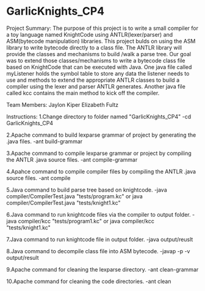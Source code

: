 # GarlicKnights_CP4

Project Summary:
The purpose of this project is to write a small compiler for a toy language named KnightCode using ANTLR(lexer/parser) and ASM(bytecode manipulation) libraries. This project bulds on using the ASM library to write bytecode directly to a class file. The ANTLR library will provide the classes and mechanisms to build /walk a parse tree. Our goal was to extend those classes/mechanisms to write a bytecode class file based on KnightCode that can be executed with Java. One java file called myListener holds the symbol table to store any data the listener needs to use and methods to extend the appropriate ANTLR classes to build a compiler using the lexer and parser ANTLR generates. Another java file called kcc contains the main method to kick off the compiler.

Team Members:
Jaylon Kiper
Elizabeth Fultz

Instructions:
1.Change directory to folder named "GarlicKnights_CP4"
-cd GarlicKnights_CP4

2.Apache command to build lexparse grammar of project by generating the .java files.
-ant build-grammar

3.Apache command to compile lexparse grammar or project by compiling the ANTLR .java source files.
-ant compile-grammar

4.Apahce command to compile compiler files by compiling the ANTLR .java source files.
-ant compile

5.Java command to build parse tree based on knightcode.
-java compiler/CompilerTest.java "tests/program.kc" or java compiler/CompilerTest.java "tests/knight1.kc"

6.Java command to run knightcode files via the compiler to output folder.
-java compiler/kcc "tests/program1.kc" or java compiler/kcc "tests/knight1.kc"

7.Java command to run knightcode file in output folder.
-java output/reuslt

8.Java command to decompile class file into ASM bytecode.
-javap -p -v output/result

9.Apache command for cleaning the lexparse directory.
-ant clean-grammar

10.Apache command for cleaning the code directories.
-ant clean
